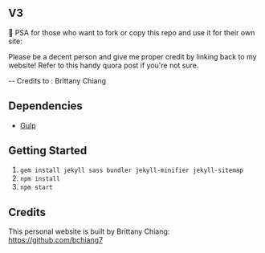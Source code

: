 ## V3

📢 PSA for those who want to fork or copy this repo and use it for their own site:

Please be a decent person and give me proper credit by linking back to my website! Refer to this handy quora post if you're not sure.


-- Credits to : Brittany Chiang
## Dependencies

- [Gulp](https://gulpjs.com/)

## Getting Started

1.  `gem install jekyll sass bundler jekyll-minifier jekyll-sitemap`
2.  `npm install`
3.  `npm start`

## Credits
This personal website is built by Brittany Chiang: https://github.com/bchiang7
